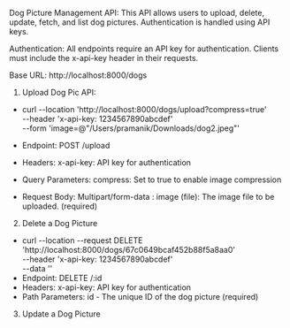Dog Picture Management API: 
This API allows users to upload, delete, update, fetch, and list dog pictures. Authentication is handled using API keys.

Authentication: 
All endpoints require an API key for authentication. Clients must include the x-api-key header in their requests.

Base URL: http://localhost:8000/dogs


1. Upload Dog Pic API:

- curl --location 'http://localhost:8000/dogs/upload?compress=true' \
--header 'x-api-key: 1234567890abcdef' \
--form 'image=@"/Users/pramanik/Downloads/dog2.jpeg"'

- Endpoint: POST /upload
- Headers:  x-api-key: API key for authentication
- Query Parameters: compress: Set to true to enable image compression
- Request Body: Multipart/form-data : image (file): The image file to be uploaded. (required)


2. Delete a Dog Picture
- curl --location --request DELETE 'http://localhost:8000/dogs/67c0649bcaf452b88f5a8aa0' \
--header 'x-api-key: 1234567890abcdef' \
--data ''
- Endpoint: DELETE /:id
- Headers:  x-api-key: API key for authentication
- Path Parameters: id -	The unique ID of the dog picture (required)


3. Update a Dog Picture
   
